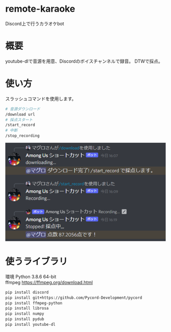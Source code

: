 # remote-karaoke
Discord上で行うカラオケbot

# 概要
youtube-dlで音源を用意、Discordのボイスチャンネルで録音。
DTWで採点。

# 使い方
スラッシュコマンドを使用します。
```bash
# 音源ダウンロード
/download url
# 採点スタート
/start_record
# 中断
/stop_recording
```
![](./pic/sample.png)

# 使うライブラリ
環境 Python 3.8.6 64-bit <br>
ffmpeg <https://ffmpeg.org/download.html><br>

```bash
pip install discord
pip install git+https://github.com/Pycord-Development/pycord
pip install ffmpeg-python
pip install librosa
pip install numpy
pip install pydub
pip install youtube-dl
```